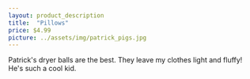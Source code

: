 ```yaml
---
layout: product_description
title:  "Pillows"
price: $4.99
picture: ../assets/img/patrick_pigs.jpg
---
```


Patrick's dryer balls are the best. They leave my clothes light and fluffy! He's such a cool kid.
